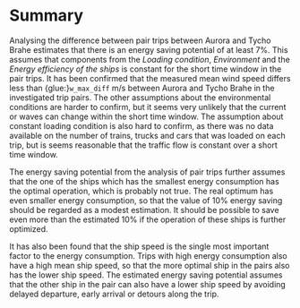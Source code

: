 # Summary
Analysing the difference between pair trips between Aurora and Tycho Brahe estimates that there is an energy saving potential of at least 7%. This assumes that components from the *Loading condition*, *Environment* and the *Energy efficiency of the ships* is constant for the short time window in the pair trips. It has been confirmed that the measured mean wind speed differs less than {glue:}`w_max_diff` m/s between Aurora and Tycho Brahe in the investigated trip pairs. The other assumptions about the environmental conditions are harder to confirm, but it seems very unlikely that the current or waves can change within the short time window. The assumption about constant loading condition is also hard to confirm, as there was no data available on the number of trains, trucks and cars that was loaded on each trip, but is seems reasonable that the traffic flow is constant over a short time window. 

The energy saving potential from the analysis of pair trips further assumes that the one of the ships which has the smallest energy consumption has the optimal operation, which is probably not true. The real optimum has even smaller energy consumption, so that the value of 10% energy saving should be regarded as a modest estimation. It should be possible to save even more than the estimated 10% if the operation of these ships is further optimized.

It has also been found that the ship speed is the single most important factor to the energy consumption. Trips with high energy consumption also have a high mean ship speed, so that the more optimal ship in the pairs also has the lower ship speed. The estimated energy saving potential assumes that the other ship in the pair can also have a lower ship speed by avoiding delayed departure, early arrival or detours along the trip.